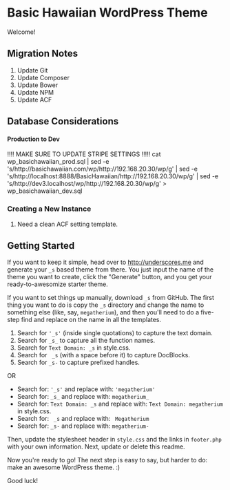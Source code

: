 # Basic Hawaiian WordPress Theme

Welcome!

## Migration Notes

1. Update Git
2. Update Composer
3. Update Bower
4. Update NPM
5. Update ACF


## Database Considerations

#### Production to Dev
!!!! MAKE SURE TO UPDATE STRIPE SETTINGS !!!!!
cat wp_basichawaiian_prod.sql | sed -e 's/http:\/\/basichawaiian.com\/wp/http:\/\/192.168.20.30\/wp/g' | sed -e 's/http:\/\/localhost:8888\/BasicHawaiian/http:\/\/192.168.20.30\/wp/g' | sed -e 's/http:\/\/dev3.localhost\/wp/http:\/\/192.168.20.30\/wp/g' > wp_basichawaiian_dev.sql

### Creating a New Instance
1. Need a clean ACF setting template.


Getting Started
---------------

If you want to keep it simple, head over to http://underscores.me and generate your `_s` based theme from there. You just input the name of the theme you want to create, click the "Generate" button, and you get your ready-to-awesomize starter theme.

If you want to set things up manually, download `_s` from GitHub. The first thing you want to do is copy the `_s` directory and change the name to something else (like, say, `megatherium`), and then you'll need to do a five-step find and replace on the name in all the templates.

1. Search for `'_s'` (inside single quotations) to capture the text domain.
2. Search for `_s_` to capture all the function names.
3. Search for `Text Domain: _s` in style.css.
4. Search for <code>&nbsp;_s</code> (with a space before it) to capture DocBlocks.
5. Search for `_s-` to capture prefixed handles.

OR

* Search for: `'_s'` and replace with: `'megatherium'`
* Search for: `_s_` and replace with: `megatherium_`
* Search for: `Text Domain: _s` and replace with: `Text Domain: megatherium` in style.css.
* Search for: <code>&nbsp;_s</code> and replace with: <code>&nbsp;Megatherium</code>
* Search for: `_s-` and replace with: `megatherium-`

Then, update the stylesheet header in `style.css` and the links in `footer.php` with your own information. Next, update or delete this readme.

Now you're ready to go! The next step is easy to say, but harder to do: make an awesome WordPress theme. :)

Good luck!
